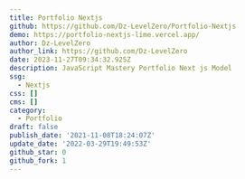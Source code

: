 ```yaml
---
title: Portfolio Nextjs
github: https://github.com/Dz-LevelZero/Portfolio-Nextjs
demo: https://portfolio-nextjs-lime.vercel.app/
author: Dz-LevelZero
author_link: https://github.com/Dz-LevelZero
date: 2023-11-27T09:34:32.925Z
description: JavaScript Mastery Portfolio Next js Model
ssg:
  - Nextjs
css: []
cms: []
category:
  - Portfolio
draft: false
publish_date: '2021-11-08T18:24:07Z'
update_date: '2022-03-29T19:49:53Z'
github_star: 0
github_fork: 1
---
```

